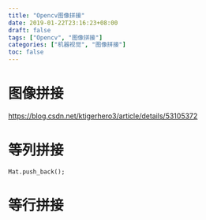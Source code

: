 ```yaml
---
title: "Opencv图像拼接"
date: 2019-01-22T23:16:23+08:00
draft: false
tags: ["Opencv", "图像拼接"]
categories: ["机器视觉", "图像拼接"]
toc: false
---
```


# 图像拼接

https://blog.csdn.net/ktigerhero3/article/details/53105372

# 等列拼接

```
Mat.push_back();
```

# 等行拼接

